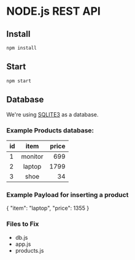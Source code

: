# NODE.js REST API

## Install
`npm install`

## Start
`npm start` 

## Database
We're using [SQLITE3](https://www.sqlite.org/draft/version3.html) as a database. 

### Example Products database:
| id  | item     | price |
| ----|:--------:| -----:|
| 1   | monitor  | 699   |
| 2   | laptop   | 1799  |
| 3   | shoe     | 34    |


### Example Payload for inserting a product 
{
	"item": "laptop",
	"price": 1355
}


### Files to Fix
- db.js
- app.js
- products.js